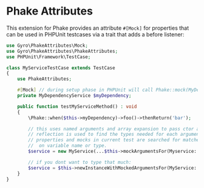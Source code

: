# Phake Attributes

This extension for Phake provides an attribute `#[Mock]` for properties that
can be used in PHPUnit testcases via a trait that adds a before listener:

```php
use Gyro\PhakeAttributes\Mock;
use Gyro\PhakeAttributes\PhakeAttributes;
use PHPUnit\Framework\TestCase;

class MyServiceTestCase extends TestCase
{
    use PhakeAttributes;

    #[Mock] // during setup phase in PHPUnit will call Phake::mock(MyDependencyService::class)
    private MyDependencyService $myDependency;

    public function testMyServiceMethod() : void
    {
        \Phake::when($this->myDependency)->foo()->thenReturn('bar');

        // this uses named arguments and array expansion to pass ctor arguments
        // reflection is used to find the types needed for each argument and the
        // properties and mocks in current test are searched for matches based
        //  on variable name or type.
        $service = new MyService(...$this->mockArgumentsFor(Myservice::class));

        // if you dont want to type that much:
        $service = $this->newInstanceWithMockedArgumentsFor(MyService::class);
    }
}
```
